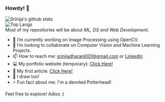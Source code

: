 ### Howdy! 🤠

![Srinija's github stats](https://github-readme-stats.vercel.app/api?username=srinijadharani&show_icons=true&theme=tokyonight) <br>
![Top Langs](https://github-readme-stats.vercel.app/api/top-langs/?username=srinijadharani&show_icons=true&theme=tokyonight) <br>
Most of my repositories will be about <i>ML, DS and Web Development</i>. 
- 🔭 I’m currently working on Image Processing using OpenCV.
- 👯 I’m looking to collaborate on Computer Vision and Machine Learning Projects.
- 📫 How to reach me: srinijadharani001@gmail.com
                  or [LinkedIn](https://www.linkedin.com/in/srinijadharani/)
- 💻 My portfolio website (temporary): [Click Here!](https://srinijadharani.github.io/portfolio-2.0/)
- 📝 My first article: [Click Here!](https://analyticsindiamag.com/how-i-played-the-chrome-dino-game-with-just-my-palm/)
- 🎨 I draw too!
- ⚡ Fun fact about me: I'm a devoted Potterhead!

Feel free to explore!
Adios :)

<!--
**srinijadharani/srinijadharani** is a ✨ _special_ ✨ repository because its `README.md` (this file) appears on your GitHub profile.

Here are some ideas to get you started:

- 🔭 I’m currently working on ...
- 🌱 I’m currently learning ...
- 👯 I’m looking to collaborate on ...
- 🤔 I’m looking for help with ...
- 💬 Ask me about ...
- 📫 How to reach me: ...
- 😄 Pronouns: ...
- ⚡ Fun fact: ...
-->
